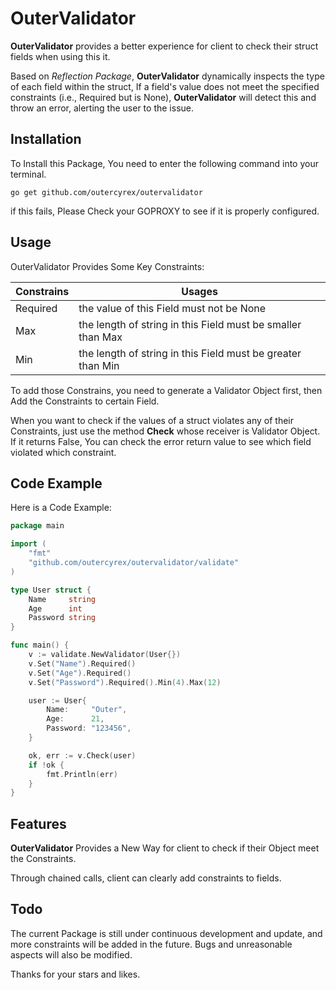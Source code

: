 # OuterValidator

**OuterValidator** provides a better experience for client to check their struct fields when using this it.

Based on *Reflection Package*, **OuterValidator** dynamically inspects the type of each field within the struct, If a field's value does not meet the specified constraints (i.e., Required but is None), **OuterValidator** will detect this and throw an error, alerting the user to the issue.

## Installation

To Install this Package, You need to enter the following command into your terminal.

```shell
go get github.com/outercyrex/outervalidator
```

if this fails, Please Check your GOPROXY to see if it is properly configured.

## Usage

OuterValidator Provides Some Key Constraints:

| Constrains | Usages                                                      |
| ---------- | ----------------------------------------------------------- |
| Required   | the value of this Field must not be None                    |
| Max        | the length of string in this Field must be smaller than Max |
| Min        | the length of string in this Field must be greater than Min |

To add those Constrains, you need to generate a Validator Object first, then Add the Constraints to certain Field.

When you want to check if the values of a struct violates any of their Constraints, just use the method **Check** whose receiver is Validator Object. If it returns False, You can check the error return value to see which field violated which constraint.

## Code Example

Here is a Code Example:

```go
package main

import (
	"fmt"
	"github.com/outercyrex/outervalidator/validate"
)

type User struct {
	Name     string
	Age      int
	Password string
}

func main() {
	v := validate.NewValidator(User{})
	v.Set("Name").Required()
	v.Set("Age").Required()
	v.Set("Password").Required().Min(4).Max(12)

	user := User{
		Name:     "Outer",
		Age:      21,
		Password: "123456",
	}

	ok, err := v.Check(user)
	if !ok {
		fmt.Println(err)
	}
}
```

## Features

**OuterValidator** Provides a New Way for client to check if their Object meet the Constraints.

Through chained calls, client can clearly add constraints to fields.

## Todo

The current Package is still under continuous development and update, and more constraints will be added in the future. Bugs and unreasonable aspects will also be modified.

Thanks for your stars and likes.